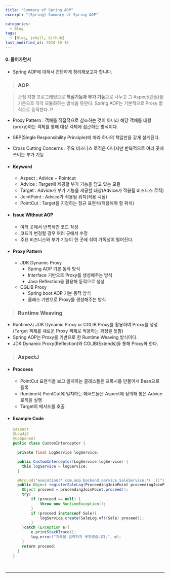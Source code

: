 ```yaml
---
title: "Summary of Spring AOP"
excerpt: "[Spring] Summary of Spring AOP"

categories:
  - Blog
tags:
  - [Blog, jekyll, Github]
last_modified_at: 2024-10-16
---
```



#### 0. 들어가면서

  - Spring AOP에 대해서 간단하게 정리해보고자 합니다.


> ### AOP

  > 관점 지향 프로그래밍으로 **핵심기능과 부가 기능**으로 나누고 그 Aspect(관점)을 기준으로 각각 모듈화하는 방식을 뜻한다. Spring AOP는 기본적으로 Proxy 방식으로 동작한다. P

  - Proxy Pattern : 객체를 직접적으로 참조하는 것이 아니라 해당 객체를 대행(proxy)하는 객체를 통해 대상 객체에 접근하는 방식이다.
  - SRP(Single Responsibility Principle)에 따라 하나의 책임만을 갖게 설계된다.
  - Cross Cutting Concerns : 주요 비즈니스 로직은 아니지만 반복적으로 여러 곳에 쓰이는 부가 기능


  - #### Keyword

    - Aspect : Advice + Pointcut
    - Advice : Target에 제공할 부가 기능을 담고 있는 모듈
    - Target : Advice가 부가 기능을 제공할 대상(Advice가 적용될 비즈니스 로직)
    - JointPoint : Advice가 적용될 위치(적용 시점)
    - PointCut : Target을 지정하는 정규 표현식(적용해야 할 위치)

  - #### Issue Without AOP
    
    - 여러 곳에서 반복적인 코드 작성
    - 코드가 변경될 경우 여러 곳에서 수정
    - 주요 비즈니스와 부가 기능이 한 곳에 섞여 가독성이 떨어진다.

  - #### Proxy Pattern
    - JDK Dynamic Proxy
      - Spring AOP 기본 동작 방식
      - Interface 기반으로 Proxy를 생성해주는 방식
      - Java Reflection을 활용해 동적으로 생성
    - CGLIB Proxy
      - Spring boot AOP 기본 동작 방식
      - 클래스 기반으로 Proxy를 생성해주는 방식

> ### Runtime Weaving

  - Runtime시 JDK Dynamic Proxy or CGLIB Proxy를 활용하여 Proxy를 생성(Target 객체를 새로운 Proxy 객체로 적용하는 과정을 뜻함)
  - Spring AOP는 Proxy를 기반으로 한 Runtime Weaving 방식이다.
  - JDK Dynamic Proxy(Reflection)와 CGLIB(Extends)을 통해 Proxy화 한다.

> ### AspectJ

  - #### Proccess
    - PointCut 표현식을 보고 일치하는 클래스들은 프록시를 만들어서 Bean으로 등록
    - Runtime시 PointCut에 일치하는 메서드들은 Aspect에 정의해 놓은 Advice 로직을 실행 
    - Target의 메서드를 호출

  - #### Example Code

    ```java
    @Aspect
    @Log4j2
    @Component
    public class CustomInterceptor {

      private final LogService logService;

      public CustomInterceptor(LogService logService) {
        this.logService = logService;
      }

      @Around("execution(* com.aop.backend.service.SaleService.*(..))")
      public Object registerSaleLog(ProceedingJoinPoint proceedingJoinPoint) throws Throwable {
        Object proceed = proceedingJoinPoint.proceed();
        try{
            if (proceed == null) {
                throw new RuntimeException();
            }
            if (proceed instanceof Sale){
                logService.create(SaleLog.of((Sale) proceed));
            }
        }catch (Exception e){
            e.printStackTrace();
            log.error("기록을 입력하지 못하였습니다.", e);
        }
        return proceed;
      }
    }
    ```

<br />

---

